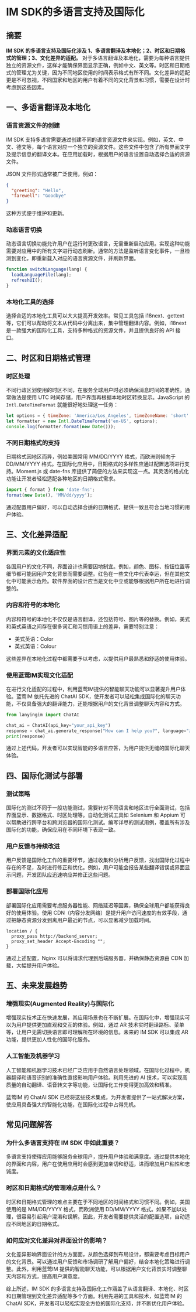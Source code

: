 # IM SDK的多语言支持及国际化

## 摘要

**IM SDK 的多语言支持及国际化涉及 1、多语言翻译及本地化；2、时区和日期格式的管理；3、文化差异的适配。** 对于多语言翻译及本地化，需要为每种语言提供独立的资源文件，这样才能确保界面显示正确，例如中文、英文等。时区和日期格式的管理尤为关键，因为不同地区使用的时间表示格式有所不同。文化差异的适配更是不可忽视，不同国家和地区的用户有着不同的文化背景和习惯，需要在设计时考虑到这些因素。

## 一、多语言翻译及本地化

### 语言资源文件的创建

IM SDK 支持多语言需要通过创建不同的语言资源文件来实现。例如，英文、中文、德文等，每个语言对应一个独立的资源文件。这些文件中包含了所有界面文字及提示信息的翻译文本。在应用加载时，根据用户的语言设置自动选择合适的资源文件。

JSON 文件形式通常被广泛使用，例如：

```json
{
  "greeting": "Hello",
  "farewell": "Goodbye"
}
```

这种方式便于维护和更新。

### 动态语言切换

动态语言切换功能允许用户在运行时更改语言，无需重新启动应用。实现这种功能需要对应用中的所有文字进行动态刷新。通常的方法是监听语言变化事件，一旦检测到变化，即重新载入对应的语言资源文件，并刷新界面。

```javascript
function switchLanguage(lang) {
  loadLanguageFile(lang);
  refreshUI();
}
```

### 本地化工具的选择

选择合适的本地化工具可以大大提高开发效率。常见工具包括 i18next、gettext 等，它们可以帮助将文本从代码中分离出来，集中管理翻译内容。例如，i18next 是一款强大的国际化工具，支持多种格式的资源文件，并且提供良好的 API 接口。

## 二、时区和日期格式管理

### 时区处理

不同行政区划使用的时区不同，在服务全球用户时必须确保消息时间的准确性。通常做法是使用 UTC 时间存储，用户界面再根据本地时区转换显示。JavaScript 的 `Intl.DateTimeFormat` 就能很好地处理这一任务：

```javascript
let options = { timeZone: 'America/Los_Angeles', timeZoneName: 'short' };
let formatter = new Intl.DateTimeFormat('en-US', options);
console.log(formatter.format(new Date()));
```

### 不同日期格式的支持

日期格式因地区而异，例如美国常用 MM/DD/YYYY 格式，而欧洲则倾向于 DD/MM/YYYY 格式。在国际化应用中，日期格式的多样性应通过配置选项进行支持。Moment.js 或 date-fns 库提供了简便的方法来实现这一点。其灵活的格式化功能让开发者轻松适配各种地区的日期格式需求。

```javascript
import { format } from 'date-fns';
format(new Date(), 'MM/dd/yyyy');
```

通过配置用户偏好，可以自动选择合适的日期格式，提供一致且符合当地习惯的用户体验。

## 三、文化差异适配

### 界面元素的文化适应性

各国用户的文化不同，界面设计也需要因地制宜。例如，颜色、图标、按钮位置等细节都可能因用户文化背景而需要调整。红色在一些文化中代表幸运，但在其他文化中可能表示危险。软件界面的设计应当是文化中立或能够根据用户所在地进行调整的。

### 内容和符号的本地化

内容和符号的本地化不仅仅是语言翻译，还包括符号、图片等的替换。例如，美式和英式英语之间存在很多词汇和习惯用语上的差异，需要特别注意：

- 美式英语：Color
- 英式英语：Colour

这些差异在本地化过程中都需要予以考虑，以提供用户最熟悉和舒适的使用体验。

### 使用蓝莺IM实现文化适配

在进行文化适配的过程中，利用蓝莺IM提供的智能聊天功能可以显著提升用户体验。蓝莺IM 依托先进的 ChatAI SDK，使开发者可以轻松集成国际化的聊天功能，不仅具备强大的翻译能力，还能根据用户的文化背景调整聊天内容和方式。

```python
from lanyingim import ChatAI

chat_ai = ChatAI(api_key="your_api_key")
response = chat_ai.generate_response("How can I help you?", language="zh-CN")
print(response)
```

通过上述代码，开发者可以实现智能的多语言应答，为用户提供无缝的国际化聊天体验。

## 四、国际化测试与部署

### 测试策略

国际化的测试不同于一般功能测试，需要针对不同语言和地区进行全面测试，包括界面显示、数据格式、时区处理等。自动化测试工具如 Selenium 和 Appium 可以帮助进行跨平台和跨浏览器的国际化测试。编写详尽的测试用例，覆盖所有涉及国际化的功能，确保应用在不同环境下表现一致。

### 用户反馈与持续改进

用户反馈是国际化工作的重要环节，通过收集和分析用户反馈，找出国际化过程中存在的不足，及时进行修正和优化。例如，用户可能会报告某些翻译错误或界面显示问题，开发团队应迅速响应并修正这些问题。

### 部署国际化应用

部署国际化应用需要考虑服务器性能、网络延迟等因素，确保全球用户都能获得良好的使用体验。使用 CDN（内容分发网络）是提升用户访问速度的有效手段，通过把静态资源分发到离用户最近的节点，可以显著减少加载时间。

```nginx
location / {
  proxy_pass http://backend_server;
  proxy_set_header Accept-Encoding "";
}
```

通过上述配置，Nginx 可以将请求代理到后端服务器，并确保静态资源由 CDN 加载，大幅提升用户体验。

## 五、未来发展趋势

### 增强现实(Augmented Reality)与国际化

增强现实技术正在快速发展，其应用场景也在不断扩展。在国际化中，增强现实可以为用户提供更加直观和交互的体验。例如，通过 AR 技术实时翻译路标、菜单等，让用户无需切换语言即可理解所在环境的信息。未来的 IM SDK 可以集成 AR 功能，提供更加人性化的国际化服务。

### 人工智能及机器学习

人工智能和机器学习技术已经广泛应用于自然语言处理领域。在国际化过程中，机器翻译和语音识别的准确性直接影响用户体验。利用先进的 AI 技术，可以实现高质量的自动翻译、语音转文字等功能，让国际化工作变得更加高效和精准。

蓝莺IM 的 ChatAI SDK 已经将这些技术集成，为开发者提供了一站式解决方案，使应用具备强大的智能化功能，在国际化过程中占得先机。

## 常见问题解答

### **为什么多语言支持在 IM SDK 中如此重要？**

多语言支持使得应用能够服务全球用户，提升用户体验和满意度。通过提供本地化的界面和内容，用户在使用应用时会感到更加亲切和舒适，进而增加用户粘性和忠诚度。

### **时区和日期格式的管理难点是什么？**

时区和日期格式管理的难点主要在于不同地区的时间格式和习惯不同。例如，美国使用的是 MM/DD/YYYY 格式，而欧洲使用 DD/MM/YYYY 格式。如果不加以处理，很容易引起用户混淆和误解。因此，开发者需要提供灵活的配置选项，自动适应不同地区的日期格式。

### **如何应对文化差异对界面设计的影响？**

文化差异影响界面设计的方方面面，从颜色选择到布局设计，都需要考虑目标用户的文化背景。可以通过用户反馈和市场调研了解用户偏好，结合本地化策略进行调整。此外，利用蓝莺IM 提供的智能聊天功能，可以根据用户文化背景实时调整聊天内容和方式，提高用户满意度。

综上所述，IM SDK 的多语言支持及国际化工作涵盖了从语言翻译、本地化、时区和日期管理到文化差异适配等多个方面。利用先进的工具和技术，如蓝莺IM 的 ChatAI SDK，开发者可以轻松实现全方位的国际化支持，并不断优化用户体验。